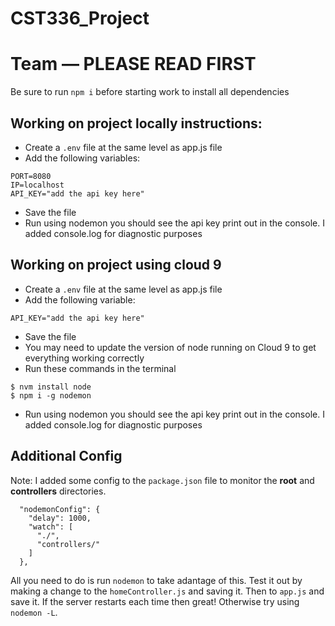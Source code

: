# CST336_Project

# Team — PLEASE READ FIRST

Be sure to run `npm i` before starting work to install all dependencies

## Working on project locally instructions:

- Create a `.env` file at the same level as app.js file
- Add the following variables:

```
PORT=8080
IP=localhost
API_KEY="add the api key here"
```

- Save the file
- Run using nodemon you should see the api key print out in the console. I added console.log for diagnostic purposes

## Working on project using cloud 9

- Create a `.env` file at the same level as app.js file
- Add the following variable:

```
API_KEY="add the api key here"
```

- Save the file
- You may need to update the version of node running on Cloud 9 to get everything working correctly
- Run these commands in the terminal
```
$ nvm install node
$ npm i -g nodemon
```
- Run using nodemon you should see the api key print out in the console. I added console.log for diagnostic purposes

## Additional Config
Note: I added some config to the `package.json` file to monitor the **root** and **controllers** directories.
```
  "nodemonConfig": {
    "delay": 1000,
    "watch": [
      "./",
      "controllers/"
    ]
  },
  ```
  All you need to do is run `nodemon` to take adantage of this. 
  Test it out by making a change to the `homeController.js` and saving it. Then to  `app.js` and save it. 
  If the server restarts each time then great! Otherwise try using `nodemon -L`.

